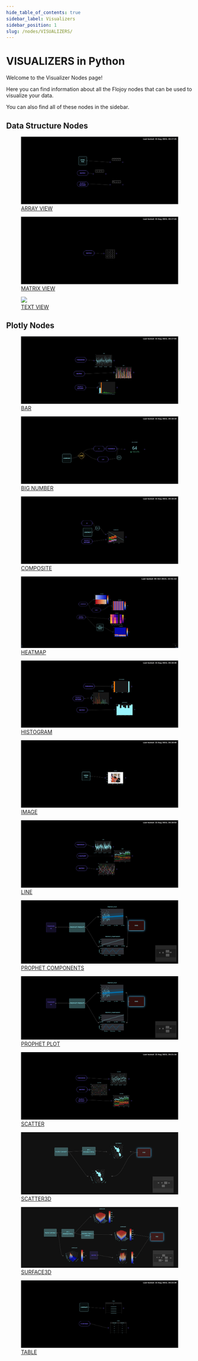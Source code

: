 ```yaml
---
hide_table_of_contents: true
sidebar_label: Visualizers
sidebar_position: 1
slug: /nodes/VISUALIZERS/
---
```


# VISUALIZERS in Python

Welcome to the Visualizer Nodes page!

Here you can find information about all the Flojoy nodes that can be used to visualize your data.

You can also find all of these nodes in the sidebar.

## Data Structure Nodes

<div className="flex flex-wrap" style={{ marginLeft: "-55px" }}>

<div className="p-4">
<a href="/nodes/VISUALIZERS/DATA_STRUCTURE/ARRAY_VIEW/">
<figure style={{ width: "200px", height: "200px", objectFit: "scale-down", marginRight: "15px" }}>
<img src="https://raw.githubusercontent.com/flojoy-ai/docs/main/docs/nodes/VISUALIZERS/DATA_STRUCTURE/ARRAY_VIEW/examples/EX1/output.jpeg" style={{ width: "200px", height: "200px", objectFit: "scale-down", marginRight: "15px" }} />
<figcaption>ARRAY VIEW</figcaption>
</figure>
</a></div>

<div className="p-4">
<a href="/nodes/VISUALIZERS/DATA_STRUCTURE/MATRIX_VIEW/">
<figure style={{ width: "200px", height: "200px", objectFit: "scale-down", marginRight: "15px" }}>
<img src="https://raw.githubusercontent.com/flojoy-ai/docs/main/docs/nodes/VISUALIZERS/DATA_STRUCTURE/MATRIX_VIEW/examples/EX1/output.jpeg" style={{ width: "200px", height: "200px", objectFit: "scale-down", marginRight: "15px" }} />
<figcaption>MATRIX VIEW</figcaption>
</figure>
</a></div>

<div className="p-4">
<a href="/nodes/VISUALIZERS/DATA_STRUCTURE/TEXT_VIEW/">
<figure style={{ width: "200px", height: "200px", objectFit: "scale-down", marginRight: "15px" }}>
<img src="https://raw.githubusercontent.com/flojoy-ai/docs/main/docs/nodes/VISUALIZERS/DATA_STRUCTURE/TEXT_VIEW/examples/EX1/output.jpeg" style={{ width: "200px", height: "200px", objectFit: "scale-down", marginRight: "15px" }} />
<figcaption>TEXT VIEW</figcaption>
</figure>
</a></div>

</div>

## Plotly Nodes

<div className="flex flex-wrap" style={{ marginLeft: "-55px" }}>

<div className="p-4">
<a href="/nodes/VISUALIZERS/PLOTLY/BAR/">
<figure style={{ width: "200px", height: "200px", objectFit: "scale-down", marginRight: "15px" }}>
<img src="https://raw.githubusercontent.com/flojoy-ai/docs/main/docs/nodes/VISUALIZERS/PLOTLY/BAR/examples/EX1/output.jpeg" style={{ width: "200px", height: "200px", objectFit: "scale-down", marginRight: "15px" }} />
<figcaption>BAR</figcaption>
</figure>
</a></div>

<div className="p-4">
<a href="/nodes/VISUALIZERS/PLOTLY/BIG_NUMBER/">
<figure style={{ width: "200px", height: "200px", objectFit: "scale-down", marginRight: "15px" }}>
<img src="https://raw.githubusercontent.com/flojoy-ai/docs/main/docs/nodes/VISUALIZERS/PLOTLY/BIG_NUMBER/examples/EX1/output.jpeg" style={{ width: "200px", height: "200px", objectFit: "scale-down", marginRight: "15px" }} />
<figcaption>BIG NUMBER</figcaption>
</figure>
</a></div>

<div className="p-4">
<a href="/nodes/VISUALIZERS/PLOTLY/COMPOSITE/">
<figure style={{ width: "200px", height: "200px", objectFit: "scale-down", marginRight: "15px" }}>
<img src="https://raw.githubusercontent.com/flojoy-ai/docs/main/docs/nodes/VISUALIZERS/PLOTLY/COMPOSITE/examples/EX1/output.jpeg" style={{ width: "200px", height: "200px", objectFit: "scale-down", marginRight: "15px" }} />
<figcaption>COMPOSITE</figcaption>
</figure>
</a></div>

<div className="p-4">
<a href="/nodes/VISUALIZERS/PLOTLY/HEATMAP/">
<figure style={{ width: "200px", height: "200px", objectFit: "scale-down", marginRight: "15px" }}>
<img src="https://raw.githubusercontent.com/flojoy-ai/docs/main/docs/nodes/VISUALIZERS/PLOTLY/HEATMAP/examples/EX1/output.jpeg" style={{ width: "200px", height: "200px", objectFit: "scale-down", marginRight: "15px" }} />
<figcaption>HEATMAP</figcaption>
</figure>
</a></div>

<div className="p-4">
<a href="/nodes/VISUALIZERS/PLOTLY/HISTOGRAM/">
<figure style={{ width: "200px", height: "200px", objectFit: "scale-down", marginRight: "15px" }}>
<img src="https://raw.githubusercontent.com/flojoy-ai/docs/main/docs/nodes/VISUALIZERS/PLOTLY/HISTOGRAM/examples/EX1/output.jpeg" style={{ width: "200px", height: "200px", objectFit: "scale-down", marginRight: "15px" }} />
<figcaption>HISTOGRAM</figcaption>
</figure>
</a></div>

<div className="p-4">
<a href="/nodes/VISUALIZERS/PLOTLY/IMAGE/">
<figure style={{ width: "200px", height: "200px", objectFit: "scale-down", marginRight: "15px" }}>
<img src="https://raw.githubusercontent.com/flojoy-ai/docs/main/docs/nodes/VISUALIZERS/PLOTLY/IMAGE/examples/EX1/output.jpeg" style={{ width: "200px", height: "200px", objectFit: "scale-down", marginRight: "15px" }} />
<figcaption>IMAGE</figcaption>
</figure>
</a></div>

<div className="p-4">
<a href="/nodes/VISUALIZERS/PLOTLY/LINE/">
<figure style={{ width: "200px", height: "200px", objectFit: "scale-down", marginRight: "15px" }}>
<img src="https://raw.githubusercontent.com/flojoy-ai/docs/main/docs/nodes/VISUALIZERS/PLOTLY/LINE/examples/EX1/output.jpeg" style={{ width: "200px", height: "200px", objectFit: "scale-down", marginRight: "15px" }} />
<figcaption>LINE</figcaption>
</figure>
</a></div>

<div className="p-4">
<a href="/nodes/VISUALIZERS/PLOTLY/PROPHET_COMPONENTS/">
<figure style={{ width: "200px", height: "200px", objectFit: "scale-down", marginRight: "15px" }}>
<img src="https://raw.githubusercontent.com/flojoy-ai/docs/main/docs/nodes/VISUALIZERS/PLOTLY/PROPHET_COMPONENTS/examples/EX1/output.jpeg" style={{ width: "200px", height: "200px", objectFit: "scale-down", marginRight: "15px" }} />
<figcaption>PROPHET COMPONENTS</figcaption>
</figure>
</a></div>

<div className="p-4">
<a href="/nodes/VISUALIZERS/PLOTLY/PROPHET_PLOT/">
<figure style={{ width: "200px", height: "200px", objectFit: "scale-down", marginRight: "15px" }}>
<img src="https://raw.githubusercontent.com/flojoy-ai/docs/main/docs/nodes/VISUALIZERS/PLOTLY/PROPHET_PLOT/examples/EX1/output.jpeg" style={{ width: "200px", height: "200px", objectFit: "scale-down", marginRight: "15px" }} />
<figcaption>PROPHET PLOT</figcaption>
</figure>
</a></div>

<div className="p-4">
<a href="/nodes/VISUALIZERS/PLOTLY/SCATTER/">
<figure style={{ width: "200px", height: "200px", objectFit: "scale-down", marginRight: "15px" }}>
<img src="https://raw.githubusercontent.com/flojoy-ai/docs/main/docs/nodes/VISUALIZERS/PLOTLY/SCATTER/examples/EX1/output.jpeg" style={{ width: "200px", height: "200px", objectFit: "scale-down", marginRight: "15px" }} />
<figcaption>SCATTER</figcaption>
</figure>
</a></div>

<div className="p-4">
<a href="/nodes/VISUALIZERS/PLOTLY/SCATTER3D/">
<figure style={{ width: "200px", height: "200px", objectFit: "scale-down", marginRight: "15px" }}>
<img src="https://raw.githubusercontent.com/flojoy-ai/docs/main/docs/nodes/VISUALIZERS/PLOTLY/SCATTER3D/examples/EX1/output.jpeg" style={{ width: "200px", height: "200px", objectFit: "scale-down", marginRight: "15px" }} />
<figcaption>SCATTER3D</figcaption>
</figure>
</a></div>

<div className="p-4">
<a href="/nodes/VISUALIZERS/PLOTLY/SURFACE3D/">
<figure style={{ width: "200px", height: "200px", objectFit: "scale-down", marginRight: "15px" }}>
<img src="https://raw.githubusercontent.com/flojoy-ai/docs/main/docs/nodes/VISUALIZERS/PLOTLY/SURFACE3D/examples/EX1/output.jpeg" style={{ width: "200px", height: "200px", objectFit: "scale-down", marginRight: "15px" }} />
<figcaption>SURFACE3D</figcaption>
</figure>
</a></div>

<div className="p-4">
<a href="/nodes/VISUALIZERS/PLOTLY/TABLE/">
<figure style={{ width: "200px", height: "200px", objectFit: "scale-down", marginRight: "15px" }}>
<img src="https://raw.githubusercontent.com/flojoy-ai/docs/main/docs/nodes/VISUALIZERS/PLOTLY/TABLE/examples/EX1/output.jpeg" style={{ width: "200px", height: "200px", objectFit: "scale-down", marginRight: "15px" }} />
<figcaption>TABLE</figcaption>
</figure>
</a></div>

</div>
